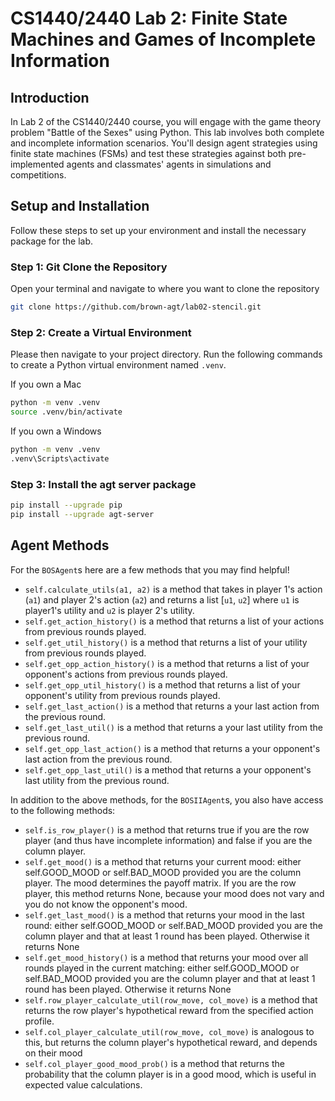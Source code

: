 # CS1440/2440 Lab 2: Finite State Machines and Games of Incomplete Information

## Introduction
In Lab 2 of the CS1440/2440 course, you will engage with the game theory problem "Battle of the Sexes" using Python. This lab involves both complete and incomplete information scenarios. You'll design agent strategies using finite state machines (FSMs) and test these strategies against both pre-implemented agents and classmates' agents in simulations and competitions.

## Setup and Installation
Follow these steps to set up your environment and install the necessary package for the lab.

### Step 1: Git Clone the Repository 
Open your terminal and navigate to where you want to clone the repository
```bash 
git clone https://github.com/brown-agt/lab02-stencil.git
```

### Step 2: Create a Virtual Environment
Please then navigate to your project directory. Run the following commands to create a Python virtual environment named `.venv`.

If you own a Mac 
```bash
python -m venv .venv
source .venv/bin/activate
```

If you own a Windows 
```bash 
python -m venv .venv
.venv\Scripts\activate
```

### Step 3: Install the agt server package
```bash
pip install --upgrade pip
pip install --upgrade agt-server
```

## Agent Methods 
For the `BOSAgent`s here are a few methods that you may find helpful! 
- `self.calculate_utils(a1, a2)` is a method that takes in player 1's action (`a1`) and player 2's action (`a2`) and returns a list [`u1`, `u2`] where `u1` is player1's utility and `u2` is player 2's utility. 
- `self.get_action_history()` is a method that returns a list of your actions from previous rounds played.
- `self.get_util_history()` is a method that returns a list of your utility from previous rounds played. 
- `self.get_opp_action_history()` is a method that returns a list of your opponent's actions from previous rounds played.
- `self.get_opp_util_history()` is a method that returns a list of your opponent's utility from previous rounds played.
- `self.get_last_action()` is a method that returns a your last action from the previous round.
- `self.get_last_util()` is a method that returns a your last utility from the previous round.
- `self.get_opp_last_action()` is a method that returns a your opponent's last action from the previous round.
- `self.get_opp_last_util()` is a method that returns a your opponent's last utility from the previous round.


In addition to the above methods, for the `BOSIIAgent`s, you also have access to the following methods:
- `self.is_row_player()` is a method that returns true if you are the row player (and thus have incomplete information) and false if you are the column player.
- `self.get_mood()` is a method that returns your current mood: either self.GOOD_MOOD or self.BAD_MOOD provided you are the column player.  The mood determines the payoff matrix. If you are the row player, this method returns None, because your mood does not vary and you do not know the opponent's mood.
- `self.get_last_mood()` is a method that returns your mood in the last round: either self.GOOD_MOOD or self.BAD_MOOD provided you are the column player and that at least 1 round has been played. Otherwise it returns None 
- `self.get_mood_history()` is a method that returns your mood over all rounds played in the current matching: either self.GOOD_MOOD or self.BAD_MOOD provided you are the column player and that at least 1 round has been played. Otherwise it returns None
- `self.row_player_calculate_util(row_move, col_move)` is a method that returns the row player's hypothetical reward from the specified action profile.
- `self.col_player_calculate_util(row_move, col_move)` is analogous to this, but returns the column player's hypothetical reward, and depends on their mood
- `self.col_player_good_mood_prob()` is a method that returns the probability that the column player is in a good mood, which is useful in expected value calculations.
